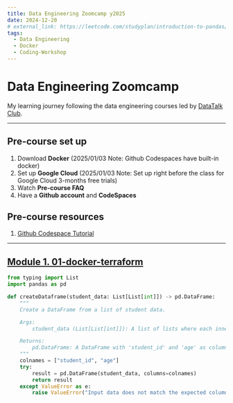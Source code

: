 ```yaml
---
title: Data Engineering Zoomcamp y2025 
date: 2024-12-20
# external_link: https://leetcode.com/studyplan/introduction-to-pandas/
tags:
  - Data Engineering
  - Docker
  - Coding-Workshop
---
```


# Data Engineering Zoomcamp

My learning journey following the data engineering courses led by [DataTalk Club](https://github.com/DataTalksClub/data-engineering-zoomcamp/tree/main).

---

## Pre-course set up

1. Download **Docker** (2025/01/03 Note: Github Codespaces have built-in docker)
2. Set up **Google Cloud** (2025/01/03 Note: Set up right before the class for Google Cloud 3-months free trials)
3. Watch **Pre-course FAQ**
4. Have a **Github account** and **CodeSpaces**

## Pre-course resources

1. [Github Codespace Tutorial](https://www.youtube.com/watch?v=XOSUt8Ih3zA&list=PL3MmuxUbc_hKihpnNQ9qtTmWYy26bPrSb&index=2)

---

## [Module 1. 01-docker-terraform](https://github.com/DataTalksClub/data-engineering-zoomcamp/tree/main/01-docker-terraform)
```python
from typing import List
import pandas as pd

def createDataframe(student_data: List[List[int]]) -> pd.DataFrame:
    """
    Create a DataFrame from a list of student data.

    Args:
        student_data (List[List[int]]): A list of lists where each inner list contains [student_id, age].

    Returns:
        pd.DataFrame: A DataFrame with 'student_id' and 'age' as columns.
    """
    colnames = ["student_id", "age"]
    try:
        result = pd.DataFrame(student_data, columns=colnames)
        return result
    except ValueError as e:
        raise ValueError("Input data does not match the expected column structure.") from e
